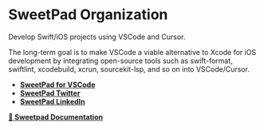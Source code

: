# SweetPad Organization

Develop Swift/iOS projects using VSCode and Cursor.

The long-term goal is to make VSCode a viable alternative to Xcode for iOS development by integrating open-source tools such as swift-format, swiftlint, xcodebuild, xcrun, sourcekit-lsp, and so on into VSCode/Cursor.

 - **[SweetPad for VSCode](https://github.com/sweetpad-dev/sweetpad)**
 - **[SweetPad Twitter](https://twitter.com/sweetpad_dev)**
 - **[SweetPad LinkedIn](https://www.linkedin.com/company/106881369/)**

**[🍭 Sweetpad Documentation](https://sweetpad.hyzyla.dev/)**

